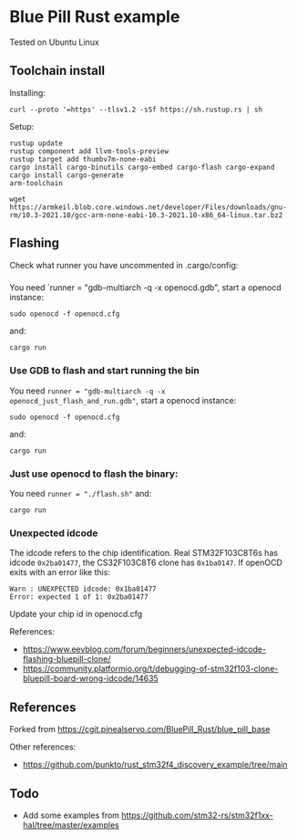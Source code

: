 # Blue Pill Rust example 

Tested on Ubuntu Linux

## Toolchain install
Installing:
```
curl --proto '=https' --tlsv1.2 -sSf https://sh.rustup.rs | sh
```
Setup:
```
rustup update
rustup component add llvm-tools-preview
rustup target add thumbv7m-none-eabi
cargo install cargo-binutils cargo-embed cargo-flash cargo-expand
cargo install cargo-generate
arm-toolchain
```

```
wget https://armkeil.blob.core.windows.net/developer/Files/downloads/gnu-rm/10.3-2021.10/gcc-arm-none-eabi-10.3-2021.10-x86_64-linux.tar.bz2
```

## Flashing
Check what runner you have uncommented in .cargo/config:
###
You need `runner = "gdb-multiarch -q -x openocd.gdb", start a openocd instance:
```commandline
sudo openocd -f openocd.cfg
```
and:
```commandline
cargo run
```

### Use GDB to flash and start running the bin
You need `runner = "gdb-multiarch -q -x openocd_just_flash_and_run.gdb"`, start a openocd instance:
```commandline
sudo openocd -f openocd.cfg
```
and:
```commandline
cargo run
```
### Just use openocd to flash the binary:
You need `runner = "./flash.sh"` and:
```commandline
cargo run
```

### Unexpected idcode
The idcode refers to the chip identification. Real STM32F103C8T6s has idcode `0x2ba01477`, the CS32F103C8T6 clone has `0x1ba0147`. If openOCD exits with an error like this:
```
Warn : UNEXPECTED idcode: 0x1ba01477
Error: expected 1 of 1: 0x2ba01477
```
Update your chip id in openocd.cfg

References:
 - https://www.eevblog.com/forum/beginners/unexpected-idcode-flashing-bluepill-clone/
 - https://community.platformio.org/t/debugging-of-stm32f103-clone-bluepill-board-wrong-idcode/14635

## References
Forked from https://cgit.pinealservo.com/BluePill_Rust/blue_pill_base

Other references:
 - https://github.com/punkto/rust_stm32f4_discovery_example/tree/main

## Todo
 - Add some examples from https://github.com/stm32-rs/stm32f1xx-hal/tree/master/examples